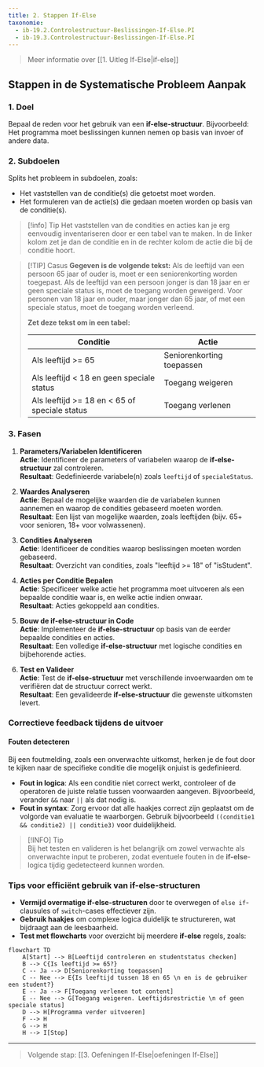 ```yaml
---
title: 2. Stappen If-Else
taxonomie:
  - ib-19.2.Controlestructuur-Beslissingen-If-Else.PI
  - ib-19.3.Controlestructuur-Beslissingen-If-Else.PI
---
```


> Meer informatie over [[1. Uitleg If-Else|if-else]]

## Stappen in de Systematische Probleem Aanpak
### 1. Doel
Bepaal de reden voor het gebruik van een **if-else-structuur**. Bijvoorbeeld: Het programma moet beslissingen kunnen nemen op basis van invoer of andere data.

### 2. Subdoelen
Splits het probleem in subdoelen, zoals:
  - Het vaststellen van de conditie(s) die getoetst moet worden.
  - Het formuleren van de actie(s) die gedaan moeten worden op basis van de conditie(s).

> [!info] Tip 
> Het vaststellen van de condities en acties kan je erg eenvoudig inventariseren door er een tabel van te maken. In de linker kolom zet je dan de conditie en in de rechter kolom de actie die bij de conditie hoort. 

> [!TIP] Casus
> **Gegeven is de volgende tekst:**
> Als de leeftijd van een persoon 65 jaar of ouder is, moet er een seniorenkorting worden toegepast. Als de leeftijd van een persoon jonger is dan 18 jaar en er geen speciale status is, moet de toegang worden geweigerd. Voor personen van 18 jaar en ouder, maar jonger dan 65 jaar, of met een speciale status, moet de toegang worden verleend.
>
> **Zet deze tekst om in een tabel:**
> 
> | Conditie                                    | Actie                   |
> | ------------------------------------------- | ----------------------- |
> | Als leeftijd >= 65                          | Seniorenkorting toepassen |
> | Als leeftijd < 18 en geen speciale status   | Toegang weigeren        |
> | Als leeftijd >= 18 en < 65 of speciale status | Toegang verlenen        |

### 3. Fasen
1. **Parameters/Variabelen Identificeren**  
   **Actie**: Identificeer de parameters of variabelen waarop de **if-else-structuur** zal controleren.  
   **Resultaat**: Gedefinieerde variabele(n) zoals `leeftijd` of `specialeStatus`.

2. **Waardes Analyseren**  
   **Actie**: Bepaal de mogelijke waarden die de variabelen kunnen aannemen en waarop de condities gebaseerd moeten worden.  
   **Resultaat**: Een lijst van mogelijke waarden, zoals leeftijden (bijv. 65+ voor senioren, 18+ voor volwassenen).

3. **Condities Analyseren**  
   **Actie**: Identificeer de condities waarop beslissingen moeten worden gebaseerd.  
   **Resultaat**: Overzicht van condities, zoals "leeftijd >= 18" of "isStudent".

4. **Acties per Conditie Bepalen**  
   **Actie**: Specificeer welke actie het programma moet uitvoeren als een bepaalde conditie waar is, en welke actie indien onwaar.  
   **Resultaat**: Acties gekoppeld aan condities.

5. **Bouw de if-else-structuur in Code**  
   **Actie**: Implementeer de **if-else-structuur** op basis van de eerder bepaalde condities en acties.  
   **Resultaat**: Een volledige **if-else-structuur** met logische condities en bijbehorende acties.

6. **Test en Valideer**  
   **Actie**: Test de **if-else-structuur** met verschillende invoerwaarden om te verifiëren dat de structuur correct werkt.  
   **Resultaat**: Een gevalideerde **if-else-structuur** die gewenste uitkomsten levert.

### Correctieve feedback tijdens de uitvoer
#### Fouten detecteren
Bij een foutmelding, zoals een onverwachte uitkomst, herken je de fout door te kijken naar de specifieke conditie die mogelijk onjuist is gedefinieerd. 
- **Fout in logica**: Als een conditie niet correct werkt, controleer of de operatoren de juiste relatie tussen voorwaarden aangeven. Bijvoorbeeld, verander `&&` naar `||` als dat nodig is.
- **Fout in syntax**: Zorg ervoor dat alle haakjes correct zijn geplaatst om de volgorde van evaluatie te waarborgen. Gebruik bijvoorbeeld `((conditie1 && conditie2) || conditie3)` voor duidelijkheid.

> [!INFO] Tip  
> Bij het testen en valideren is het belangrijk om zowel verwachte als onverwachte input te proberen, zodat eventuele fouten in de **if-else**-logica tijdig gedetecteerd kunnen worden.

### Tips voor efficiënt gebruik van if-else-structuren
- **Vermijd overmatige if-else-structuren** door te overwegen of `else if`-clausules of `switch`-cases effectiever zijn.
- **Gebruik haakjes** om complexe logica duidelijk te structureren, wat bijdraagt aan de leesbaarheid.
- **Test met flowcharts** voor overzicht bij meerdere **if-else** regels, zoals:

```mermaid
flowchart TD
    A[Start] --> B[Leeftijd controleren en studentstatus checken]
    B --> C{Is leeftijd >= 65?}
    C -- Ja --> D[Seniorenkorting toepassen]
    C -- Nee --> E{Is leeftijd tussen 18 en 65 \n en is de gebruiker een student?}
    E -- Ja --> F[Toegang verlenen tot content]
    E -- Nee --> G[Toegang weigeren. Leeftijdsrestrictie \n of geen speciale status]
    D --> H[Programma verder uitvoeren]
    F --> H
    G --> H
    H --> I[Stop]
```

---

> Volgende stap: [[3. Oefeningen If-Else|oefeningen If-Else]]